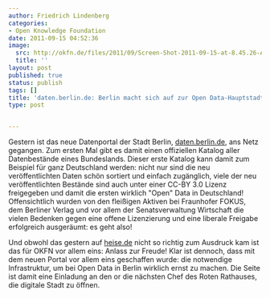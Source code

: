 ```yaml
---
author: Friedrich Lindenberg
categories:
- Open Knowledge Foundation
date: 2011-09-15 04:52:36
image:
  src: http://okfn.de/files/2011/09/Screen-Shot-2011-09-15-at-8.45.26-AM-1024x544.png
  title: ''
layout: post
published: true
status: publish
tags: []
title: 'daten.berlin.de: Berlin macht sich auf zur Open Data-Hauptstadt'
type: post


---
```


Gestern ist das neue Datenportal der Stadt Berlin, [daten.berlin.de](http://daten.berlin.de/), ans Netz gegangen. Zum ersten Mal gibt es damit einen offiziellen Katalog aller Datenbestände eines Bundeslands. Dieser erste Katalog kann damit zum Beispiel für ganz Deutschland werden: nicht nur sind die neu veröffentlichten Daten schön sortiert und einfach zugänglich, viele der neu veröffentlichten Bestände sind auch unter einer CC-BY 3.0 Lizenz freigegeben und damit die ersten wirklich "Open" Data in Deutschland! Offensichtlich wurden von den fleißigen Aktiven bei Fraunhofer FOKUS, dem Berliner Verlag und vor allem der Senatsverwaltung Wirtschaft die vielen Bedenken gegen eine offene Lizenzierung und eine liberale Freigabe erfolgreich ausgeräumt: es geht also!

Und obwohl das gestern auf [heise.de](http://www.heise.de/newsticker/meldung/Open-Data-Portal-Berlin-eroeffnet-1342810.html) nicht so richtig zum Ausdruck kam ist das für OKFN vor allem eins: Anlass zur Freude! Klar ist dennoch, dass mit dem neuen Portal vor allem eins geschaffen wurde: die notwendige Infrastruktur, um bei Open Data in Berlin wirklich ernst zu machen. Die Seite ist damit eine Einladung an den or die nächsten Chef des Roten Rathauses, die digitale Stadt zu öffnen.